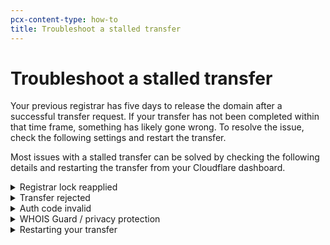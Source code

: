 ```yaml
---
pcx-content-type: how-to
title: Troubleshoot a stalled transfer
---
```


# Troubleshoot a stalled transfer

Your previous registrar has five days to release the domain after a successful transfer request. If your transfer has not been completed within that time frame, something has likely gone wrong. To resolve the issue, check the following settings and restart the transfer.

Most issues with a stalled transfer can be solved by checking the following details and restarting the transfer from your Cloudflare dashboard.

<details>
<summary>Registrar lock reapplied</summary>
<div>

You have reapplied the registrar lock at your current registrar since requesting the transfer. You will need to remove it again to restart the transfer process.

</div>
</details>

<details>
<summary>Transfer rejected</summary>
<div>

Your transfer has been rejected by your previous registrar. There are several reasons for this to happen:

- You actively rejected the transfer request in the email you received from your registrar or on your registrar’s interface.
- Your registrar determines the domain is not eligible for transfer.
- Some registrars allow customers to enable a setting to reject all transfer requests.
- In some instances, registrars may reject the transfer if they suspect malicious behavior.

You will need to restart the transfer and approve the request or contact your current registrar to solve this issue.

</div>
</details>

<details>
<summary>Auth code invalid</summary>
<div>

Your auth code (also referred to as authentication code and authorization code) has since changed or been deprecated, and Cloudflare cannot complete the transfer. Confirm the code with your current registrar again. To avoid mistakes, copy and paste the auth code provided by your current registrar.

</div>
</details>

<details>
<summary>WHOIS Guard / privacy protection</summary>
<div>

Some registrars may prohibit transfer requests if you have WHOIS privacy services enabled. You need to first disable those services at your current registrar before you can proceed with the transfer process.

</div>
</details>

<details>
<summary>Restarting your transfer</summary>
<div>

In **Overview** for your domain, find the details of your registration in the menu on the right side of the page. Under **Domain Registration**, select **Cancel and Retry**. Once you initiate the retry, reenter your auth code and confirm your WHOIS information.

</div>
</details>
